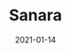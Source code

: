 ---
title: Sanara
description:
image: sanara.jpg
preview: https://themeforest.net/item/sanara-modern-blog-and-magazine-ghost-theme/30017979
date: 2021-01-14
---
